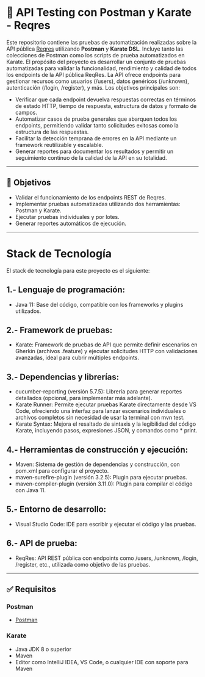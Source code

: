 # 🧪 API Testing con Postman y Karate - Reqres

Este repositorio contiene las pruebas de automatización realizadas sobre la API pública [Reqres](https://reqres.in) utilizando **Postman** y **Karate DSL**. Incluye tanto las colecciones de Postman como los scripts de prueba automatizados en Karate.
El propósito del proyecto es desarrollar un conjunto de pruebas automatizadas para validar la funcionalidad, rendimiento y calidad de todos los endpoints de la API pública ReqRes. La API ofrece endpoints para gestionar recursos como usuarios (/users), datos genéricos (/unknown), autenticación (/login, /register), y más. Los objetivos principales son:

- Verificar que cada endpoint devuelva respuestas correctas en términos de estado HTTP, tiempo de respuesta, estructura de datos y formato de campos.
- Automatizar casos de prueba generales que abarquen todos los endpoints, permitiendo validar tanto solicitudes exitosas como la estructura de las respuestas.
- Facilitar la detección temprana de errores en la API mediante un framework reutilizable y escalable.
- Generar reportes para documentar los resultados y permitir un seguimiento continuo de la calidad de la API en su totalidad.
  
---

## 📌 Objetivos

- Validar el funcionamiento de los endpoints REST de Reqres.
- Implementar pruebas automatizadas utilizando dos herramientas: Postman y Karate.
- Ejecutar pruebas individuales y por lotes.
- Generar reportes automáticos de ejecución.

---

# Stack de Tecnología
El stack de tecnología para este proyecto es el siguiente:
## 1.- Lenguaje de programación: 
   - Java 11: Base del código, compatible con los frameworks y plugins utilizados.
## 2.-	Framework de pruebas: 
   - Karate: Framework de pruebas de API que permite definir escenarios en Gherkin (archivos .feature) y ejecutar solicitudes HTTP con validaciones avanzadas, ideal para            cubrir múltiples endpoints.
## 3.- Dependencias y librerías: 
   - cucumber-reporting (versión 5.7.5): Librería para generar reportes detallados (opcional, para implementar más adelante).
   - Karate Runner: Permite ejecutar pruebas Karate directamente desde VS Code, ofreciendo una interfaz para lanzar escenarios individuales o archivos completos sin necesidad       de usar la terminal con mvn test.
   - Karate Syntax: Mejora el resaltado de sintaxis y la legibilidad del código Karate, incluyendo pasos, expresiones JSON, y comandos como * print.
## 4.- Herramientas de construcción y ejecución:
   - Maven: Sistema de gestión de dependencias y construcción, con pom.xml para configurar el proyecto.
   - maven-surefire-plugin (versión 3.2.5): Plugin para ejecutar pruebas.
   - maven-compiler-plugin (versión 3.11.0): Plugin para compilar el código con Java 11.
## 5.- Entorno de desarrollo:
   - Visual Studio Code: IDE para escribir y ejecutar el código y las pruebas.
## 6.- API de prueba:
   - ReqRes: API REST pública con endpoints como /users, /unknown, /login, /register, etc., utilizada como objetivo de las pruebas.

---

## ✅ Requisitos

### Postman

- [Postman](https://www.postman.com/downloads/)

### Karate

- Java JDK 8 o superior
- Maven
- Editor como IntelliJ IDEA, VS Code, o cualquier IDE con soporte para Maven

